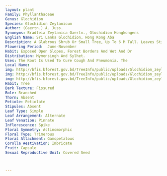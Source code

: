 ```yaml
---
layout: plant
Family: Phyllanthaceae
Genus: Glochidion
Species: Glochidion Zeylanicum
Author: (Gaertn.) A. Juss.
Synonyms: Bradleia Zeylanica Gaertn., Glochidion Hongkongens
English Name: Sri Lanka Glochidion, Hong Kong Aba
Description: A Glabrous Shrub Or Small Tree, Up To 6 M Tall. Leaves Stipulate, Stipules C 1 Mm Long, Triangular, Persistent, Petiolate, Petioles 3-8 Mm Long, Glabrous, Coriaceous, Leaf Blade Oblong, Ovate-oblong Or Ovate, Sometimes Oblong-elliptic, 4-18 Ã— 4-8 Cm, Rounded At The Apex, At Times Emarginate, Base Cordate, Subcordate, Truncate Or Rounded, Slightly Oblique, Glabrous, Greenish Above, Grey Beneath, Lateral Veins 6-13 Pairs. Flowers In Axillary Clusters Or Composed Into Short, Supra-axillary, Pedunculate Cymes, Usually Female Flowers Inserted At Upper Part Of Branchlets While Male Flowers Inserted At Lower Part Of Branchlets. Male Flowers Pedicellate, Pedicels 6-9 Mm Long, Sepals 5-6, C 2.5 Ã— 2.0 Mm, Ovate-oblong, Fleshy, Rounded At The Apex, Glabrous, Stamens 5-6, Filaments Free, Anthers Linear, Extrorse. Female Flowers With Sepals As In The Male, Ovary Subglobose To Globose, 5-6 Locular, Styles Very Short, Stout, Connate Into A Short Column, Shallowly Lobed Or Toothed, Caducous. Fruit A Capsule, Depressed-globose, 5-8 Locular, Obscurely Lobed, Glabrous. Seeds Hemispherical, Reddish.
Flowering Period:  June-November
Habit: Exposed Open Slopes, Forest Borders And Wet And Dr
Distribution: Mymensingh And Sylhet.
Uses: The Root Is Used To Cure Cough And Pneumonia. The 
Local Name: 
img: http://bfis.bforest.gov.bd/TreeInfo/public/uploads/Glochidion_zeylanicum.jpg
img: http://bfis.bforest.gov.bd/TreeInfo/public/uploads/Glochidion_zeylanicum1.JPG
img: http://bfis.bforest.gov.bd/TreeInfo/public/uploads/Glochidion_zeylanicum2.jpg
Habit: Tree
Bark Texture: Fissured
Bole: Branched
Thorn: Absent
Petiole: Petiolate
Stipules: Absent
Leaf Type: Simple
Leaf Arrangement: Alternate
Leaf Venation: Pinnate
Inflorescence: Spike
Floral Symmetry: Actinomorphic
Floral Type: Trimerous
Floral Attachment: Gamopetalous
Corolla Aestivation: Imbricate
Fruit: Capsule
Sexual Reproductive Unit: Covered Seed



---
```


